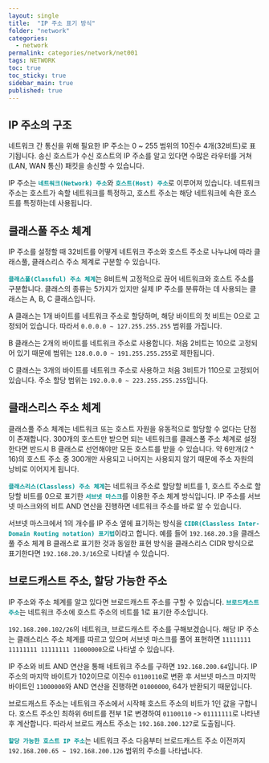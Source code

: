 ```yaml
---
layout: single
title:  "IP 주소 표기 방식"
folder: "network"
categories:
  - network
permalink: categories/network/net001
tags: NETWORK
toc: true
toc_sticky: true
sidebar_main: true
published: true
---
```


## IP 주소의 구조
네트워크 간 통신을 위해 필요한 IP 주소는 0 ~ 255 범위의 10진수 4개(32비트)로 표기됩니다. 송신 호스트가 수신 호스트의 IP 주소를 알고 있다면 수많은 라우터를 거쳐(LAN, WAN 통신) 패킷을 송신할 수 있습니다.

IP 주소는 <span style="color: rgb(3, 150, 150); font-weight: bold;">`네트워크(Network) 주소`</span>와 <span style="color: rgb(3, 150, 150); font-weight: bold;">`호스트(Host) 주소`</span>로 이루어져 있습니다. 네트워크 주소는 호스트가 속할 네트워크를 특정하고, 호스트 주소는 해당 네트워크에 속한 호스트를 특정하는데 사용됩니다.

## 클래스풀 주소 체계
IP 주소를 설정할 때 32비트를 어떻게 네트워크 주소와 호스트 주소로 나누냐에 따라 클래스풀, 클래스리스 주소 체계로 구분할 수 있습니다.

<span style="color: rgb(3, 150, 150); font-weight: bold;">`클래스풀(Classful) 주소 체계`</span>는 8비트씩 고정적으로 끊어 네트워크와 호스트 주소를 구분합니다. 클래스의 종류는 5가지가 있지만 실제 IP 주소를 분류하는 데 사용되는 클래스는 A, B, C 클래스입니다.

A 클래스는 1개 바이트를 네트워크 주소로 할당하며, 해당 바이트의 첫 비트는 0으로 고정되어 있습니다. 따라서 `0.0.0.0 ~ 127.255.255.255` 범위를 가집니다.

B 클래스는 2개의 바이트를 네트워크 주소로 사용합니다. 처음 2비트는 10으로 고정되어 있기 때문에 범위는 `128.0.0.0 ~ 191.255.255.255`로 제한됩니다.

C 클래스는 3개의 바이트를 네트워크 주소로 사용하고 처음 3비트가 110으로 고정되어 있습니다. 주소 할당 범위는 `192.0.0.0 ~ 223.255.255.255`입니다.

## 클래스리스 주소 체계
클래스풀 주소 체계는 네트워크 또는 호스트 자원을 유동적으로 할당할 수 없다는 단점이 존재합니다. 300개의 호스트만 받으면 되는 네트워크를 클래스풀 주소 체계로 설정한다면 반드시 B 클래스로 선언해야만 모든 호스트를 받을 수 있습니다. 약 6만개(2 ^ 16)의 호스트 주소 중 300개만 사용되고 나머지는 사용되지 않기 때문에 주소 자원의 낭비로 이어지게 됩니다.

<span style="color: rgb(3, 150, 150); font-weight: bold;">`클래스리스(Classless) 주소 체계`</span>는 네트워크 주소로 할당할 비트를 1, 호스트 주소로 할당할 비트를 0으로 표기한 <span style="color: rgb(3, 150, 150); font-weight: bold;">`서브넷 마스크`</span>를 이용한 주소 체계 방식입니다. IP 주소를 서브넷 마스크와의 비트 AND 연산을 진행하면 네트워크 주소를 바로 알 수 있습니다.

서브넷 마스크에서 1의 개수를 IP 주소 옆에 표기하는 방식을 <span style="color: rgb(3, 150, 150); font-weight: bold;">`CIDR(Classless Inter-Domain Routing notation) 표기법`</span>이라고 합니다. 예를 들어 `192.168.20.3`을 클래스풀 주소 체계 B 클래스로 표기한 것과 동일한 표현 방식을 클래스리스 CIDR 방식으로 표기한다면 `192.168.20.3/16`으로 나타낼 수 있습니다.

## 브로드캐스트 주소, 할당 가능한 주소
IP 주소와 주소 체계를 알고 있다면 브로드캐스트 주소를 구할 수 있습니다. <span style="color: rgb(3, 150, 150); font-weight: bold;">`브로드캐스트 주소`</span>는 네트워크 주소에 호스트 주소의 비트를 1로 표기한 주소입니다.

`192.168.200.102/26`의 네트워크, 브로드캐스트 주소를 구해보겠습니다. 해당 IP 주소는 클래스리스 주소 체계를 따르고 있으며 서브넷 마스크를 풀어 표현하면 `11111111 11111111 11111111 11000000`으로 나타낼 수 있습니다.

IP 주소와 비트 AND 연산을 통해 네트워크 주소를 구하면 `192.168.200.64`입니다. IP 주소의 마지막 바이트가 102이므로 이진수 `01100110`로 변환 후 서브넷 마스크 마지막 바이트인 `11000000`와 AND 연산을 진행하면 `01000000`, 64가 반환되기 때문입니다.

브로드캐스트 주소는 네트워크 주소에서 시작해 호스트 주소의 비트가 1인 값을 구합니다. 호스트 주소인 최하위 6비트를 전부 1로 변경하여 `01100110` -> `01111111`로 나타낸 후 계산합니다. 따라서 브로드 캐스트 주소는 `192.168.200.127`로 도출됩니다.

<span style="color: rgb(3, 150, 150); font-weight: bold;">`할당 가능한 호스트 IP 주소`</span>는 네트워크 주소 다음부터 브로드캐스트 주소 이전까지 `192.168.200.65 ~ 192.168.200.126` 범위의 주소를 나타냅니다.